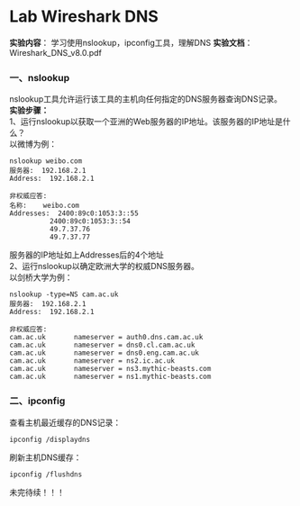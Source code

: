 # Lab Wireshark DNS
**实验内容**： 学习使用nslookup，ipconfig工具，理解DNS
**实验文档**： Wireshark_DNS_v8.0.pdf  

### 一、nslookup  
nslookup工具允许运行该工具的主机向任何指定的DNS服务器查询DNS记录。  
**实验步骤：**  
1、运行nslookup以获取一个亚洲的Web服务器的IP地址。该服务器的IP地址是什么？  
以微博为例：  
```
nslookup weibo.com
服务器:  192.168.2.1
Address:  192.168.2.1

非权威应答:
名称:    weibo.com
Addresses:  2400:89c0:1053:3::55
          2400:89c0:1053:3::54
          49.7.37.76
          49.7.37.77
```
服务器的IP地址如上Addresses后的4个地址  
2、运行nslookup以确定欧洲大学的权威DNS服务器。  
以剑桥大学为例：  
```
nslookup -type=NS cam.ac.uk
服务器:  192.168.2.1
Address:  192.168.2.1

非权威应答:
cam.ac.uk       nameserver = auth0.dns.cam.ac.uk
cam.ac.uk       nameserver = dns0.cl.cam.ac.uk
cam.ac.uk       nameserver = dns0.eng.cam.ac.uk
cam.ac.uk       nameserver = ns2.ic.ac.uk
cam.ac.uk       nameserver = ns3.mythic-beasts.com
cam.ac.uk       nameserver = ns1.mythic-beasts.com
```

### 二、ipconfig  
查看主机最近缓存的DNS记录：  
```
ipconfig /displaydns
```
刷新主机DNS缓存：
```
ipconfig /flushdns
```
未完待续！！！








